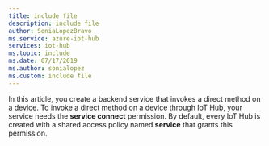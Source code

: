 ```yaml
---
title: include file
description: include file
author: SoniaLopezBravo
ms.service: azure-iot-hub
services: iot-hub
ms.topic: include
ms.date: 07/17/2019
ms.author: sonialopez
ms.custom: include file
---
```

<!-- This contains intro text for the "Get an IoT hub connection string" section in the iot-hub-lang-lang-device-management-get-started.md files-->

In this article, you create a backend service that invokes a direct method on a device. To invoke a direct method on a device through IoT Hub, your service needs the **service connect** permission. By default, every IoT Hub is created with a shared access policy named **service** that grants this permission.
